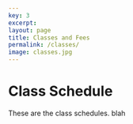 ```yaml
---
key: 3
excerpt: 
layout: page
title: Classes and Fees
permalink: /classes/
image: classes.jpg
---
```


# Class Schedule

These are the class schedules. blah